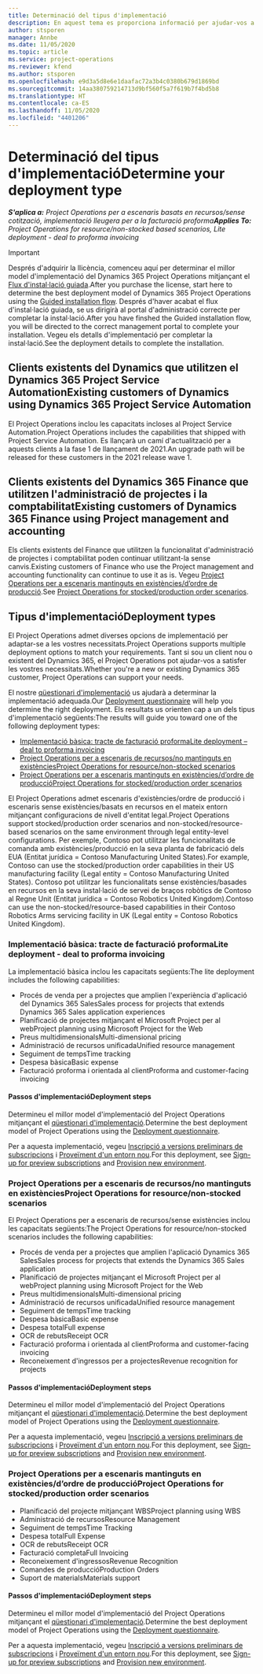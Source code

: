 ```yaml
---
title: Determinació del tipus d'implementació
description: En aquest tema es proporciona informació per ajudar-vos a determinar el tipus d'implementació correcte del Project Operations per a la vostra empresa.
author: stsporen
manager: Annbe
ms.date: 11/05/2020
ms.topic: article
ms.service: project-operations
ms.reviewer: kfend
ms.author: stsporen
ms.openlocfilehash: e9d3a5d8e6e1daafac72a3b4c0380b679d1869bd
ms.sourcegitcommit: 14aa380759214713d9bf560f5a7f619b7f4bd5b8
ms.translationtype: HT
ms.contentlocale: ca-ES
ms.lasthandoff: 11/05/2020
ms.locfileid: "4401206"
---
```

# <a name="determine-your-deployment-type"></a><span data-ttu-id="5f992-103">Determinació del tipus d'implementació</span><span class="sxs-lookup"><span data-stu-id="5f992-103">Determine your deployment type</span></span>

<span data-ttu-id="5f992-104">_**S'aplica a:** Project Operations per a escenaris basats en recursos/sense cotització, implementació lleugera per a la facturació proforma_</span><span class="sxs-lookup"><span data-stu-id="5f992-104">_**Applies To:** Project Operations for resource/non-stocked based scenarios, Lite deployment - deal to proforma invoicing_</span></span>

> [!IMPORTANT]
> <span data-ttu-id="5f992-105">Després d'adquirir la llicència, comenceu aquí per determinar el millor model d'implementació del Dynamics 365 Project Operations mitjançant el [Flux d'instal·lació guiada](https://aka.ms/provisionprojectoperations).</span><span class="sxs-lookup"><span data-stu-id="5f992-105">After you purchase the license, start here to determine the best deployment model of Dynamics 365 Project Operations using the [Guided installation flow](https://aka.ms/provisionprojectoperations).</span></span>
> <span data-ttu-id="5f992-106">Després d'haver acabat el flux d'instal·lació guiada, se us dirigirà al portal d'administració correcte per completar la instal·lació.</span><span class="sxs-lookup"><span data-stu-id="5f992-106">After you have finshed the Guided installation flow, you will be directed to the correct management portal to complete your installation.</span></span> <span data-ttu-id="5f992-107">Vegeu els detalls d'implementació per completar la instal·lació.</span><span class="sxs-lookup"><span data-stu-id="5f992-107">See the deployment details to complete the installation.</span></span>


## <a name="existing-customers-of-dynamics-using-dynamics-365-project-service-automation"></a><span data-ttu-id="5f992-108">Clients existents del Dynamics que utilitzen el Dynamics 365 Project Service Automation</span><span class="sxs-lookup"><span data-stu-id="5f992-108">Existing customers of Dynamics using Dynamics 365 Project Service Automation</span></span>
<span data-ttu-id="5f992-109">El Project Operations inclou les capacitats incloses al Project Service Automation.</span><span class="sxs-lookup"><span data-stu-id="5f992-109">Project Operations includes the capabilities that shipped with Project Service Automation.</span></span> <span data-ttu-id="5f992-110">Es llançarà un camí d'actualització per a aquests clients a la fase 1 de llançament de 2021.</span><span class="sxs-lookup"><span data-stu-id="5f992-110">An upgrade path will be released for these customers in the 2021 release wave 1.</span></span>

## <a name="existing-customers-of-dynamics-365-finance-using-project-management-and-accounting"></a><span data-ttu-id="5f992-111">Clients existents del Dynamics 365 Finance que utilitzen l'administració de projectes i la comptabilitat</span><span class="sxs-lookup"><span data-stu-id="5f992-111">Existing customers of Dynamics 365 Finance using Project management and accounting</span></span> 

<span data-ttu-id="5f992-112">Els clients existents del Finance que utilitzen la funcionalitat d'administració de projectes i comptabilitat poden continuar utilitzant-la sense canvis.</span><span class="sxs-lookup"><span data-stu-id="5f992-112">Existing customers of Finance who use the Project management and accounting functionality can continue to use it as is.</span></span> <span data-ttu-id="5f992-113">Vegeu [Project Operations per a escenaris mantinguts en existències/d’ordre de producció](#pma).</span><span class="sxs-lookup"><span data-stu-id="5f992-113">See [Project Operations for stocked/production order scenarios](#pma).</span></span>


## <a name="deployment-types"></a><span data-ttu-id="5f992-114">Tipus d'implementació</span><span class="sxs-lookup"><span data-stu-id="5f992-114">Deployment types</span></span>
<span data-ttu-id="5f992-115">El Project Operations admet diverses opcions de implementació per adaptar-se a les vostres necessitats.</span><span class="sxs-lookup"><span data-stu-id="5f992-115">Project Operations supports multiple deployment options to match your requirements.</span></span> <span data-ttu-id="5f992-116">Tant si sou un client nou o existent del Dynamics 365, el Project Operations pot ajudar-vos a satisfer les vostres necessitats.</span><span class="sxs-lookup"><span data-stu-id="5f992-116">Whether you're a new or existing Dynamics 365 customer, Project Operations can support your needs.</span></span>

<span data-ttu-id="5f992-117">El nostre [qüestionari d'implementació](https://aka.ms/provisionprojectoperations) us ajudarà a determinar la implementació adequada.</span><span class="sxs-lookup"><span data-stu-id="5f992-117">Our [Deployment questionnaire](https://aka.ms/provisionprojectoperations) will help you determine the right deployment.</span></span> <span data-ttu-id="5f992-118">Els resultats us orienten cap a un dels tipus d'implementació següents:</span><span class="sxs-lookup"><span data-stu-id="5f992-118">The results will guide you toward one of the following deployment types:</span></span>

- [<span data-ttu-id="5f992-119">Implementació bàsica: tracte de facturació proforma</span><span class="sxs-lookup"><span data-stu-id="5f992-119">Lite deployment – deal to proforma invoicing</span></span>](#lite)
- [<span data-ttu-id="5f992-120">Project Operations per a escenaris de recursos/no mantinguts en existències</span><span class="sxs-lookup"><span data-stu-id="5f992-120">Project Operations for resource/non-stocked scenarios</span></span>](#integrated)
- [<span data-ttu-id="5f992-121">Project Operations per a escenaris mantinguts en existències/d’ordre de producció</span><span class="sxs-lookup"><span data-stu-id="5f992-121">Project Operations for stocked/production order scenarios</span></span>](#pma)

<span data-ttu-id="5f992-122">El Project Operations admet escenaris d'existències/ordre de producció i escenaris sense existències/basats en recursos en el mateix entorn mitjançant configuracions de nivell d'entitat legal.</span><span class="sxs-lookup"><span data-stu-id="5f992-122">Project Operations support stocked/production order scenarios and non-stocked/resource-based scenarios on the same environment through legal entity-level configurations.</span></span> <span data-ttu-id="5f992-123">Per exemple, Contoso pot utilitzar les funcionalitats de comanda amb existències/producció en la seva planta de fabricació dels EUA (Entitat jurídica = Contoso Manufacturing United States).</span><span class="sxs-lookup"><span data-stu-id="5f992-123">For example, Contoso can use the stocked/production order capabilities in their US manufacturing facility (Legal entity = Contoso Manufacturing United States).</span></span> <span data-ttu-id="5f992-124">Contoso pot utilitzar les funcionalitats sense existències/basades en recursos en la seva instal·lació de servei de braços robòtics de Contoso al Regne Unit (Entitat jurídica = Contoso Robotics United Kingdom).</span><span class="sxs-lookup"><span data-stu-id="5f992-124">Contoso can use the non-stocked/resource-based capabilities in their Contoso Robotics Arms servicing facility in UK (Legal entity = Contoso Robotics United Kingdom).</span></span>

### <a name="lite-deployment---deal-to-proforma-invoicing"></a><a  name="lite"></a><span data-ttu-id="5f992-125">Implementació bàsica: tracte de facturació proforma</span><span class="sxs-lookup"><span data-stu-id="5f992-125">Lite deployment - deal to proforma invoicing</span></span>

<span data-ttu-id="5f992-126">La implementació bàsica inclou les capacitats següents:</span><span class="sxs-lookup"><span data-stu-id="5f992-126">The lite deployment includes the following capabilities:</span></span>

- <span data-ttu-id="5f992-127">Procés de venda per a projectes que amplien l'experiència d'aplicació del Dynamics 365 Sales</span><span class="sxs-lookup"><span data-stu-id="5f992-127">Sales process for projects that extends Dynamics 365 Sales application experiences</span></span>
- <span data-ttu-id="5f992-128">Planificació de projectes mitjançant el Microsoft Project per al web</span><span class="sxs-lookup"><span data-stu-id="5f992-128">Project planning using Microsoft Project for the Web</span></span>
- <span data-ttu-id="5f992-129">Preus multidimensionals</span><span class="sxs-lookup"><span data-stu-id="5f992-129">Multi-dimensional pricing</span></span>
- <span data-ttu-id="5f992-130">Administració de recursos unificada</span><span class="sxs-lookup"><span data-stu-id="5f992-130">Unified resource management</span></span>
- <span data-ttu-id="5f992-131">Seguiment de temps</span><span class="sxs-lookup"><span data-stu-id="5f992-131">Time tracking</span></span>
- <span data-ttu-id="5f992-132">Despesa bàsica</span><span class="sxs-lookup"><span data-stu-id="5f992-132">Basic expense</span></span>
- <span data-ttu-id="5f992-133">Facturació proforma i orientada al client</span><span class="sxs-lookup"><span data-stu-id="5f992-133">Proforma and customer-facing invoicing</span></span> 

#### <a name="deployment-steps"></a><span data-ttu-id="5f992-134">Passos d'implementació</span><span class="sxs-lookup"><span data-stu-id="5f992-134">Deployment steps</span></span>
<span data-ttu-id="5f992-135">Determineu el millor model d'implementació del Project Operations mitjançant el [qüestionari d'implementació](https://aka.ms/provisionprojectoperations).</span><span class="sxs-lookup"><span data-stu-id="5f992-135">Determine the best deployment model of Project Operations using the [Deployment questionnaire](https://aka.ms/provisionprojectoperations).</span></span>

<span data-ttu-id="5f992-136">Per a aquesta implementació, vegeu [Inscripció a versions preliminars de subscripcions](lite-preview-subscription-sign-up.md) i [Proveïment d'un entorn nou](lite-deployment.md).</span><span class="sxs-lookup"><span data-stu-id="5f992-136">For this deployment, see [Sign-up for preview subscriptions](lite-preview-subscription-sign-up.md) and [Provision new environment](lite-deployment.md).</span></span> 


### <a name="project-operations-for-resourcenon-stocked-scenarios"></a><a name="integrated"></a><span data-ttu-id="5f992-137">Project Operations per a escenaris de recursos/no mantinguts en existències</span><span class="sxs-lookup"><span data-stu-id="5f992-137">Project Operations for resource/non-stocked scenarios</span></span>
<span data-ttu-id="5f992-138">El Project Operations per a escenaris de recursos/sense existències inclou les capacitats següents:</span><span class="sxs-lookup"><span data-stu-id="5f992-138">The Project Operations for resource/non-stocked scenarios includes the following capabilities:</span></span>
 
- <span data-ttu-id="5f992-139">Procés de venda per a projectes que amplien l'aplicació Dynamics 365 Sales</span><span class="sxs-lookup"><span data-stu-id="5f992-139">Sales process for projects that extends the Dynamics 365 Sales application</span></span>
- <span data-ttu-id="5f992-140">Planificació de projectes mitjançant el Microsoft Project per al web</span><span class="sxs-lookup"><span data-stu-id="5f992-140">Project planning using Microsoft Project for the Web</span></span>
- <span data-ttu-id="5f992-141">Preus multidimensionals</span><span class="sxs-lookup"><span data-stu-id="5f992-141">Multi-dimensional pricing</span></span>
- <span data-ttu-id="5f992-142">Administració de recursos unificada</span><span class="sxs-lookup"><span data-stu-id="5f992-142">Unified resource management</span></span>
- <span data-ttu-id="5f992-143">Seguiment de temps</span><span class="sxs-lookup"><span data-stu-id="5f992-143">Time tracking</span></span>
- <span data-ttu-id="5f992-144">Despesa bàsica</span><span class="sxs-lookup"><span data-stu-id="5f992-144">Basic expense</span></span>
- <span data-ttu-id="5f992-145">Despesa total</span><span class="sxs-lookup"><span data-stu-id="5f992-145">Full expense</span></span>
- <span data-ttu-id="5f992-146">OCR de rebuts</span><span class="sxs-lookup"><span data-stu-id="5f992-146">Receipt OCR</span></span>
- <span data-ttu-id="5f992-147">Facturació proforma i orientada al client</span><span class="sxs-lookup"><span data-stu-id="5f992-147">Proforma and customer-facing invoicing</span></span> 
- <span data-ttu-id="5f992-148">Reconeixement d'ingressos per a projectes</span><span class="sxs-lookup"><span data-stu-id="5f992-148">Revenue recognition for projects</span></span>

#### <a name="deployment-steps"></a><span data-ttu-id="5f992-149">Passos d'implementació</span><span class="sxs-lookup"><span data-stu-id="5f992-149">Deployment steps</span></span>
<span data-ttu-id="5f992-150">Determineu el millor model d'implementació del Project Operations mitjançant el [qüestionari d'implementació](https://aka.ms/provisionprojectoperations).</span><span class="sxs-lookup"><span data-stu-id="5f992-150">Determine the best deployment model of Project Operations using the [Deployment questionnaire](https://aka.ms/provisionprojectoperations).</span></span>

<span data-ttu-id="5f992-151">Per a aquesta implementació, vegeu [Inscripció a versions preliminars de subscripcions](resource-sign-up-preview-subscription.md) i [Proveïment d'un entorn nou](resource-provision-new-environment.md).</span><span class="sxs-lookup"><span data-stu-id="5f992-151">For this deployment, see [Sign-up for preview subscriptions](resource-sign-up-preview-subscription.md) and [Provision new environment](resource-provision-new-environment.md).</span></span> 


### <a name="project-operations-for-stockedproduction-order-scenarios"></a><a name="pma"></a><span data-ttu-id="5f992-152">Project Operations per a escenaris mantinguts en existències/d’ordre de producció</span><span class="sxs-lookup"><span data-stu-id="5f992-152">Project Operations for stocked/production order scenarios</span></span>

- <span data-ttu-id="5f992-153">Planificació del projecte mitjançant WBS</span><span class="sxs-lookup"><span data-stu-id="5f992-153">Project planning using WBS</span></span>
- <span data-ttu-id="5f992-154">Administració de recursos</span><span class="sxs-lookup"><span data-stu-id="5f992-154">Resource Management</span></span>
- <span data-ttu-id="5f992-155">Seguiment de temps</span><span class="sxs-lookup"><span data-stu-id="5f992-155">Time Tracking</span></span>
- <span data-ttu-id="5f992-156">Despesa total</span><span class="sxs-lookup"><span data-stu-id="5f992-156">Full Expense</span></span>
- <span data-ttu-id="5f992-157">OCR de rebuts</span><span class="sxs-lookup"><span data-stu-id="5f992-157">Receipt OCR</span></span>
- <span data-ttu-id="5f992-158">Facturació completa</span><span class="sxs-lookup"><span data-stu-id="5f992-158">Full Invoicing</span></span>
- <span data-ttu-id="5f992-159">Reconeixement d'ingressos</span><span class="sxs-lookup"><span data-stu-id="5f992-159">Revenue Recognition</span></span>
- <span data-ttu-id="5f992-160">Comandes de producció</span><span class="sxs-lookup"><span data-stu-id="5f992-160">Production Orders</span></span>
- <span data-ttu-id="5f992-161">Suport de materials</span><span class="sxs-lookup"><span data-stu-id="5f992-161">Materials support</span></span>

#### <a name="deployment-steps"></a><span data-ttu-id="5f992-162">Passos d'implementació</span><span class="sxs-lookup"><span data-stu-id="5f992-162">Deployment steps</span></span>
<span data-ttu-id="5f992-163">Determineu el millor model d'implementació del Project Operations mitjançant el [qüestionari d'implementació](https://aka.ms/provisionprojectoperations).</span><span class="sxs-lookup"><span data-stu-id="5f992-163">Determine the best deployment model of Project Operations using the [Deployment questionnaire](https://aka.ms/provisionprojectoperations).</span></span>

<span data-ttu-id="5f992-164">Per a aquesta implementació, vegeu [Inscripció a versions preliminars de subscripcions](https://docs.microsoft.com/dynamics365/fin-ops-core/dev-itpro/dev-tools/sign-up-preview-subscription?toc=/dynamics365/finance/toc.json) i [Proveïment d'un entorn nou](https://docs.microsoft.com/dynamics365/fin-ops-core/dev-itpro/deployment/deploy-demo-environment?toc=/dynamics365/finance/toc.json).</span><span class="sxs-lookup"><span data-stu-id="5f992-164">For this deployment, see [Sign-up for preview subscriptions](https://docs.microsoft.com/dynamics365/fin-ops-core/dev-itpro/dev-tools/sign-up-preview-subscription?toc=/dynamics365/finance/toc.json) and [Provision new environment](https://docs.microsoft.com/dynamics365/fin-ops-core/dev-itpro/deployment/deploy-demo-environment?toc=/dynamics365/finance/toc.json).</span></span> 

